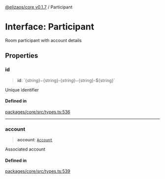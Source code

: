 [@elizaos/core v0.1.7](../index.md) / Participant

# Interface: Participant

Room participant with account details

## Properties

### id

> **id**: \`$\{string\}-$\{string\}-$\{string\}-$\{string\}-$\{string\}\`

Unique identifier

#### Defined in

[packages/core/src/types.ts:536](https://github.com/elizaOS/eliza/blob/main/packages/core/src/types.ts#L536)

---

### account

> **account**: [`Account`](Account.md)

Associated account

#### Defined in

[packages/core/src/types.ts:539](https://github.com/elizaOS/eliza/blob/main/packages/core/src/types.ts#L539)
